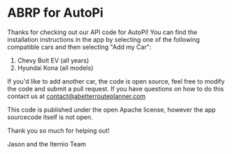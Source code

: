 # ABRP for AutoPi

Thanks for checking out our API code for AutoPi! You can find the installation instructions in the app by selecting one of the following compatible cars and then selecting "Add my Car":
 1. Chevy Bolt EV (all years)
 2. Hyundai Kona (all models)  

If you'd like to add another car, the code is open source, feel free to modify the code and submit a pull request.  If you have questions on how to do this contact us at contact@abetterrouteplanner.com

This code is published under the open Apache license, however the app sourcecode itself is not open.

Thank you so much for helping out!

Jason and the Iternio Team